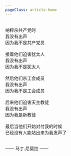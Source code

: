 ```yaml
---
pageClass: article-home
---
```


<br />纳粹杀共产党时
<br />我没有出声
<br />因为我不是共产党员<br />
<br />接着他们迫害犹太人
<br />我没有出声
<br />因为我不是犹太人<br />
<br />然后他们杀工会成员
<br />我没有出声
<br />因为我不是工会成员<br />
<br />后来他们迫害天主教徒
<br />我没有出声
<br />因为我是新教徒<br />
<br />最后当他们开始对付我的时候
<br />已经没有人能站出来为我发声了
<br />
<br />

—— 马丁.尼莫拉 ——

<style>
    .article-home .content {
        text-align: center;
    }
</style>
